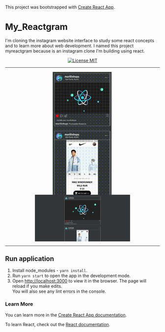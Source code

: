 This project was bootstrapped with [Create React App](https://github.com/facebook/create-react-app).

# My_Reactgram

I'm cloning the instagram website interface to study some react concepts and to learn more about web development. I named this project myreactgram because is an instagram clone I'm building using react.

<p align="center">
  <a href="https://opensource.org/licenses/MIT">
    <img src="https://img.shields.io/badge/License-MIT-blue.svg" alt="License MIT">
  </a>
</p>

_________________________________________________________________________________________________________________________________________


<p align="center">
    <img align="center" src="assets/videos/app-demo.gif" alt="Home-animated" height="400">
    <img align="center" src="assets/images/desktop-view.png" alt="Home-no-animated"  width="310">

</p>

_________________________________________________________________________________________________________________________________________


## Run application

1. Install node_modules - `yarn install`.
2. Run `yarn start` to open the app in the development mode.
3. Open [http://localhost:3000](http://localhost:3000) to view it in the browser.
The page will reload if you make edits.<br />
You will also see any lint errors in the console.


### Learn More

You can learn more in the [Create React App documentation](https://facebook.github.io/create-react-app/docs/getting-started).

To learn React, check out the [React documentation](https://reactjs.org/).